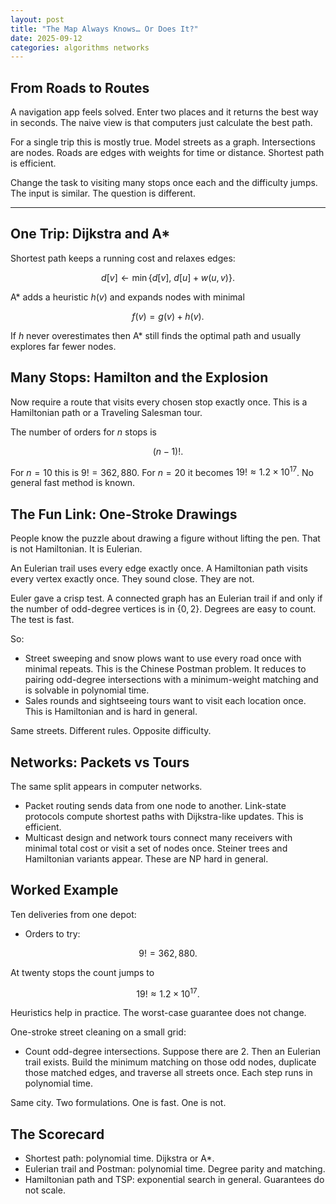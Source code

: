```yaml
---
layout: post
title: "The Map Always Knows… Or Does It?"
date: 2025-09-12
categories: algorithms networks
---
```


## From Roads to Routes

A navigation app feels solved. Enter two places and it returns the best way in seconds. The naive view is that computers just calculate the best path.

For a single trip this is mostly true. Model streets as a graph. Intersections are nodes. Roads are edges with weights for time or distance. Shortest path is efficient.

Change the task to visiting many stops once each and the difficulty jumps. The input is similar. The question is different.

---

## One Trip: Dijkstra and A*

Shortest path keeps a running cost and relaxes edges:

$$
d[v] \leftarrow \min\{d[v],\ d[u] + w(u,v)\}.
$$

A* adds a heuristic $h(v)$ and expands nodes with minimal

$$
f(v) = g(v) + h(v).
$$

If $h$ never overestimates then A* still finds the optimal path and usually explores far fewer nodes.

## Many Stops: Hamilton and the Explosion

Now require a route that visits every chosen stop exactly once. This is a Hamiltonian path or a Traveling Salesman tour.

The number of orders for $n$ stops is

$$
(n-1)!.
$$

For $n = 10$ this is $9! = 362{,}880$. For $n = 20$ it becomes $19! \approx 1.2\times 10^{17}$. No general fast method is known.

## The Fun Link: One-Stroke Drawings

People know the puzzle about drawing a figure without lifting the pen. That is not Hamiltonian. It is Eulerian.

An Eulerian trail uses every edge exactly once. A Hamiltonian path visits every vertex exactly once. They sound close. They are not.

Euler gave a crisp test. A connected graph has an Eulerian trail if and only if the number of odd-degree vertices is in $\{0,2\}$. Degrees are easy to count. The test is fast.

So:

- Street sweeping and snow plows want to use every road once with minimal repeats. This is the Chinese Postman problem. It reduces to pairing odd-degree intersections with a minimum-weight matching and is solvable in polynomial time.
- Sales rounds and sightseeing tours want to visit each location once. This is Hamiltonian and is hard in general.

Same streets. Different rules. Opposite difficulty.

## Networks: Packets vs Tours

The same split appears in computer networks.

- Packet routing sends data from one node to another. Link-state protocols compute shortest paths with Dijkstra-like updates. This is efficient.
- Multicast design and network tours connect many receivers with minimal total cost or visit a set of nodes once. Steiner trees and Hamiltonian variants appear. These are NP hard in general.

## Worked Example

Ten deliveries from one depot:

- Orders to try:

$$
9! = 362{,}880.
$$

At twenty stops the count jumps to

$$
19! \approx 1.2\times 10^{17}.
$$

Heuristics help in practice. The worst-case guarantee does not change.

One-stroke street cleaning on a small grid:

- Count odd-degree intersections. Suppose there are $2$. Then an Eulerian trail exists. Build the minimum matching on those odd nodes, duplicate those matched edges, and traverse all streets once. Each step runs in polynomial time.

Same city. Two formulations. One is fast. One is not.

## The Scorecard

- Shortest path: polynomial time. Dijkstra or A*.  
- Eulerian trail and Postman: polynomial time. Degree parity and matching.  
- Hamiltonian path and TSP: exponential search in general. Guarantees do not scale.
